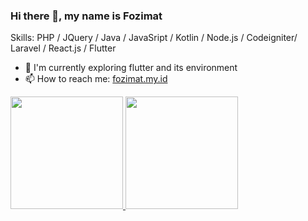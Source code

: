 ### Hi there 👋, my name is Fozimat 

Skills: PHP / JQuery / Java / JavaSript / Kotlin / Node.js / Codeigniter/ Laravel / React.js / Flutter

- 🌱 I'm currently exploring flutter and its environment
- 📫 How to reach me: [fozimat.my.id](http://fozimat.my.id/)


<p align="left">
<a href="#">
  <img height="180em" src="https://github-readme-stats-eight-theta.vercel.app/api?username=fozimat&show_icons=true&theme=algolia&include_all_commits=true&count_private=true"/>
  <img height="180em" src="https://github-readme-stats-eight-theta.vercel.app/api/top-langs/?username=fozimat&layout=compact&langs_count=8&theme=algolia"/>
</a>
</p>

